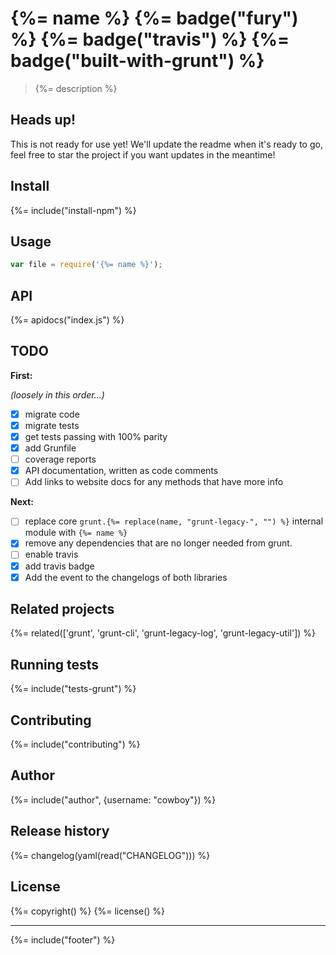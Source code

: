 # {%= name %} {%= badge("fury") %}  {%= badge("travis") %} {%= badge("built-with-grunt") %}

> {%= description %}

## Heads up! 

This is not ready for use yet! We'll update the readme when it's ready to go, feel free to star the project if you want updates in the meantime!

## Install
{%= include("install-npm") %}

## Usage

```js
var file = require('{%= name %}');
```

## API
{%= apidocs("index.js") %}

## TODO

**First:**

_(loosely in this order...)_

- [x] migrate code
- [x] migrate tests
- [x] get tests passing with 100% parity
- [x] add Grunfile
- [ ] coverage reports
- [x] API documentation, written as code comments
- [ ] Add links to website docs for any methods that have more info

**Next:**

- [ ] replace core `grunt.{%= replace(name, "grunt-legacy-", "") %}` internal module with `{%= name %} `
- [x] remove any dependencies that are no longer needed from grunt.
- [ ] enable travis
- [x] add travis badge
- [x] Add the event to the changelogs of both libraries

## Related projects
{%= related(['grunt', 'grunt-cli', 'grunt-legacy-log', 'grunt-legacy-util']) %}

## Running tests
{%= include("tests-grunt") %}

## Contributing
{%= include("contributing") %}

## Author
{%= include("author", {username: "cowboy"}) %}

## Release history
{%= changelog(yaml(read("CHANGELOG"))) %}

## License
{%= copyright() %}
{%= license() %}

***

{%= include("footer") %}
<!-- deps: verb -->